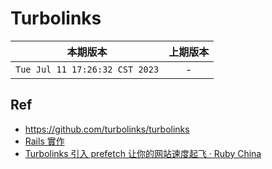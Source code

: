 # Turbolinks

|本期版本|上期版本
|:---:|:---:
`Tue Jul 11 17:26:32 CST 2023` | -

## Ref

* <https://github.com/turbolinks/turbolinks>
* [Rails 實作](https://www.writershelf.com/book/rails-%E5%AF%A6%E4%BD%9C)
* [Turbolinks 引入 prefetch 让你的网站速度起飞 · Ruby China](https://ruby-china.org/topics/40471)